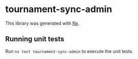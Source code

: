 # tournament-sync-admin

This library was generated with [Nx](https://nx.dev).

## Running unit tests

Run `nx test tournament-sync-admin` to execute the unit tests.
